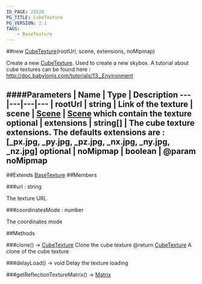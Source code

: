 ```yaml
---
ID_PAGE: 25220
PG_TITLE: CubeTexture
PG_VERSION: 2.1
TAGS:
    - BaseTexture
---
```

##new [CubeTexture](/classes/CubeTexture)(rootUrl, scene, extensions, noMipmap)




Create a new [CubeTexture](/classes/CubeTexture). Used to create a new skybox.
A tutorial about cube textures  can be found here : http://doc.babylonjs.com/tutorials/13._Environment






####Parameters
 | Name | Type | Description
---|---|---|---
 | rootUrl | string | Link of the texture
 | scene | [Scene](/classes/Scene) | [Scene](/classes/Scene) which contain the texture
optional | extensions | string[] | The cube texture extensions. The defaults extensions are : [_px.jpg, _py.jpg, _pz.jpg, _nx.jpg, _ny.jpg, _nz.jpg]
optional | noMipmap | boolean | @param noMipmap
---

##Extends
 [BaseTexture](/classes/BaseTexture)
##Members

###url : string





The texture URL




###coordinatesMode : number





The coordinates mode















##Methods

###clone() &rarr; [CubeTexture](/classes/CubeTexture)
Clone the cube texture
@return [CubeTexture](/classes/CubeTexture) A clone of the cube texture








###delayLoad() &rarr; void
Delay the texture loading








###getReflectionTextureMatrix() &rarr; [Matrix](/classes/Matrix)

